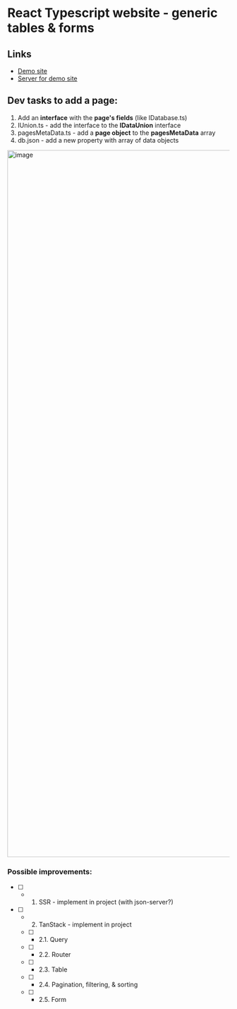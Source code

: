 # React Typescript website - generic tables & forms

## Links
- [Demo site](https://asidelnik.github.io/database-connection-manager/#/databases/items)
- [Server for demo site](https://github.com/asidelnik/database-connection-manager-server)

## Dev tasks to add a page:

1. Add an **interface** with the **page's fields** (like IDatabase.ts)
2. IUnion.ts - add the interface to the **IDataUnion** interface
3. pagesMetaData.ts - add a **page object** to the **pagesMetaData** array
4. db.json - add a new property with array of data objects

<img width="1602" alt="image" src="https://github.com/asidelnik/database-connection-manager/assets/10272524/aaa331bc-2b98-42f5-9731-6c29418367c8">

### Possible improvements:
- [ ] - 1. SSR - implement in project (with json-server?)
- [ ] - 2. TanStack - implement in project
  - [ ] - 2.1. Query
  - [ ] - 2.2. Router
  - [ ] - 2.3. Table
  - [ ] - 2.4. Pagination, filtering, & sorting
  - [ ] - 2.5. Form
